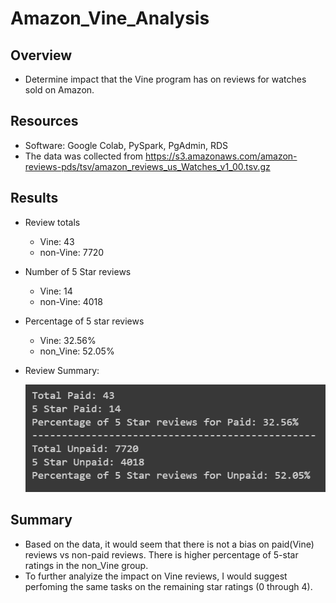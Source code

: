 # Amazon_Vine_Analysis

## Overview
- Determine impact that the Vine program has on reviews for watches sold on Amazon.

## Resources
- Software: Google Colab, PySpark, PgAdmin, RDS
- The data was collected from https://s3.amazonaws.com/amazon-reviews-pds/tsv/amazon_reviews_us_Watches_v1_00.tsv.gz

## Results
- Review totals
	- Vine: 43
	- non-Vine: 7720
- Number of 5 Star reviews
	- Vine: 14
	- non-Vine: 4018
- Percentage of 5 star reviews
	- Vine: 32.56%
	- non_Vine: 52.05%

- Review Summary:

  ![Review Summary](https://github.com/jediracer/Amazon_Vine_Analysis/blob/main/images/Vine_analysis.png)	
  
## Summary

- Based on the data, it would seem that there is not a bias on paid(Vine) reviews vs non-paid reviews.  There is higher percentage of 5-star ratings in the non_Vine group.
- To further analyize the impact on Vine reviews, I would suggest perfoming the same tasks on the remaining star ratings (0 through 4). 